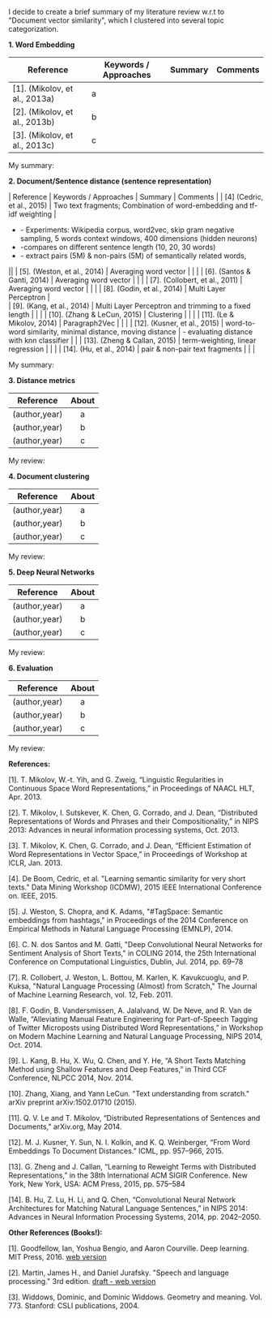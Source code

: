 I decide to create a brief summary of my literature review w.r.t to "Document vector similarity", which I clustered into several topic categorization.

**1. Word Embedding**

| Reference        | Keywords / Approaches  | Summary | Comments |
| ------------- |-------------| ------------- | ------------- | 
| \[1]. (Mikolov, et al., 2013a)      | a | | |
| \[2]. (Mikolov, et al., 2013b)      | b      |  | |
| \[3]. (Mikolov, et al., 2013c) | c      |  | |

My summary:

**2. Document/Sentence distance (sentence representation)**

| Reference        | Keywords / Approaches  | Summary | Comments |
| \[4] (Cedric, et al., 2015) | Two text fragments; Combination of word-embedding and tf-idf weighting | <ul><li>- Experiments: Wikipedia corpus, word2vec, skip gram negative sampling, 5 words context windows, 400 dimensions (hidden neurons)</li><li>-compares on different sentence length (10, 20, 30 words)</li><li>- extract pairs (5M) \& non-pairs (5M) of semantically related words,</li></ul> ||
| \[5]. (Weston, et al., 2014) | Averaging word vector |  | |
| \[6]. (Santos & Ganti, 2014) | Averaging word vector |   | |
| \[7]. (Collobert, et al., 2011) | Averaging word vector |  | |
| \[8]. (Godin, et al., 2014) | Multi Layer Perceptron |  
| \[9]. (Kang, et al., 2014) | Multi Layer Perceptron and trimming to a fixed length |   | |
| \[10]. (Zhang & LeCun, 2015) | Clustering |   | |
| \[11]. (Le & Mikolov, 2014) | Paragraph2Vec |   | |
| \[12]. (Kusner, et al., 2015) | word-to-word similarity, minimal distance, moving distance | - evaluating distance with knn classifier   | |
| \[13]. (Zheng & Callan, 2015) |  term-weighting, linear regression   | | |
| \[14]. (Hu, et al., 2014) |  pair & non-pair text fragments   | | |

My summary:

**3. Distance metrics**

| Reference        | About           | 
| ------------- |:-------------:| 
| (author,year)      | a | 
| (author,year)      | b      |  
| (author,year) | c      |   

My review:

**4. Document clustering**

| Reference        | About           | 
| ------------- |:-------------:| 
| (author,year)      | a | 
| (author,year)      | b      |  
| (author,year) | c      |   

My review:

**5. Deep Neural Networks**

| Reference        | About           | 
| ------------- |:-------------:| 
| (author,year)      | a | 
| (author,year)      | b      |  
| (author,year) | c      |   

My review:

**6. Evaluation**

| Reference        | About           | 
| ------------- |:-------------:| 
| (author,year)      | a | 
| (author,year)      | b      |  
| (author,year) | c      |   

My review:


**References:**

\[1]. T. Mikolov, W.-t. Yih, and G. Zweig, “Linguistic Regularities in Continuous Space Word Representations,” in Proceedings of NAACL HLT, Apr. 2013.

\[2]. T. Mikolov, I. Sutskever, K. Chen, G. Corrado, and J. Dean, “Distributed Representations of Words and Phrases and their Compositionality,” in NIPS 2013: Advances in neural information processing systems, Oct. 2013.

\[3]. T. Mikolov, K. Chen, G. Corrado, and J. Dean, “Efficient Estimation of Word Representations in Vector Space,” in Proceedings of Workshop at ICLR, Jan. 2013.

\[4]. De Boom, Cedric, et al. "Learning semantic similarity for very short texts." Data Mining Workshop (ICDMW), 2015 IEEE International Conference on. IEEE, 2015. 

\[5]. J. Weston, S. Chopra, and K. Adams, "#TagSpace: Semantic embeddings from hashtags," in Proceedings of the 2014 Conference on Empirical Methods in Natural Language Processing (EMNLP), 2014.

\[6]. C. N. dos Santos and M. Gatti, "Deep Convolutional Neural Networks for Sentiment Analysis of Short Texts," in COLING 2014, the 25th International Conference on Computational Linguistics, Dublin, Jul. 2014, pp. 69–78

\[7]. R. Collobert, J. Weston, L. Bottou, M. Karlen, K. Kavukcuoglu, and P. Kuksa, "Natural Language Processing (Almost) from Scratch," The Journal of Machine Learning Research, vol. 12, Feb. 2011.

\[8]. F. Godin, B. Vandersmissen, A. Jalalvand, W. De Neve, and R. Van de Walle, “Alleviating Manual Feature Engineering for Part-of-Speech Tagging of Twitter Microposts using Distributed Word Representations,” in Workshop on Modern Machine Learning and Natural Language Processing, NIPS 2014, Oct. 2014.

\[9]. L. Kang, B. Hu, X. Wu, Q. Chen, and Y. He, “A Short Texts Matching Method using Shallow Features and Deep Features,” in Third CCF Conference, NLPCC 2014, Nov. 2014.

\[10]. Zhang, Xiang, and Yann LeCun. "Text understanding from scratch." arXiv preprint arXiv:1502.01710 (2015).

\[11]. Q. V. Le and T. Mikolov, “Distributed Representations of Sentences and Documents,” arXiv.org, May 2014.

\[12]. M. J. Kusner, Y. Sun, N. I. Kolkin, and K. Q. Weinberger, “From Word Embeddings To Document Distances.” ICML, pp. 957–966, 2015.

\[13]. G. Zheng and J. Callan, “Learning to Reweight Terms with Distributed Representations,” in the 38th International ACM SIGIR  Conference. New York, New York, USA: ACM Press, 2015, pp. 575–584

\[14]. B. Hu, Z. Lu, H. Li, and Q. Chen, “Convolutional Neural Network Architectures for Matching Natural Language Sentences,” in NIPS 2014: Advances in Neural Information Processing Systems, 2014, pp. 2042–2050.


**Other References (Books!):**

\[1]. Goodfellow, Ian, Yoshua Bengio, and Aaron Courville. Deep learning. MIT Press, 2016. [web version](http://www.deeplearningbook.org/)

\[2]. Martin, James H., and Daniel Jurafsky. "Speech and language processing." 3rd edition. [draft - web version](https://web.stanford.edu/~jurafsky/slp3/)

\[3]. Widdows, Dominic, and Dominic Widdows. Geometry and meaning. Vol. 773. Stanford: CSLI publications, 2004.

